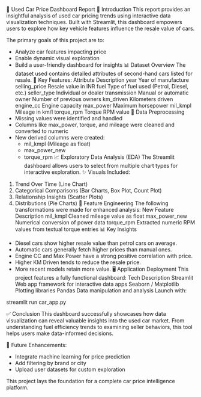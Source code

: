 🚗 Used Car Price Dashboard Report
📘 Introduction
This report provides an insightful analysis of used car pricing trends using interactive data visualization techniques. Built with Streamlit, this dashboard empowers users to explore how key vehicle features influence the resale value of cars.

The primary goals of this project are to:
- Analyze car features impacting price
- Enable dynamic visual exploration
- Build a user-friendly dashboard for insights
📊 Dataset Overview
The dataset used contains detailed attributes of second-hand cars listed for resale.
🔑 Key Features:
Attribute	Description
year	Year of manufacture
selling_price	Resale value in INR
fuel	Type of fuel used (Petrol, Diesel, etc.)
seller_type	Individual or dealer
transmission	Manual or automatic
owner	Number of previous owners
km_driven	Kilometers driven
engine_cc	Engine capacity
max_power	Maximum horsepower
mil_kmpl	Mileage in km/l
torque_rpm	Torque RPM value
🧹 Data Preprocessing
- Missing values were identified and handled
- Columns like max_power, torque, and mileage were cleaned and converted to numeric
- New derived columns were created:
  - mil_kmpl (Mileage as float)
  - max_power_new
  - torque_rpm
📈 Exploratory Data Analysis (EDA)
The Streamlit dashboard allows users to select from multiple chart types for interactive exploration.
✨ Visuals Included:
1. Trend Over Time (Line Chart)
2. Categorical Comparisons (Bar Charts, Box Plot, Count Plot)
3. Relationship Insights (Scatter Plots)
4. Distributions (Pie Charts)
🧠 Feature Engineering
The following transformations were made for enhanced analysis:
New Feature	Description
mil_kmpl	Cleaned mileage value as float
max_power_new	Numerical conversion of power data
torque_rpm	Extracted numeric RPM values from textual torque entries
📊 Key Insights
- Diesel cars show higher resale value than petrol cars on average.
- Automatic cars generally fetch higher prices than manual ones.
- Engine CC and Max Power have a strong positive correlation with price.
- Higher KM Driven tends to reduce the resale price.
- More recent models retain more value.
🖥️ Application Deployment
This project features a fully functional dashboard:
Tech	Description
Streamlit	Web app framework for interactive data apps
Seaborn / Matplotlib	Plotting libraries
Pandas	Data manipulation and analysis
Launch with:

streamlit run car_app.py

 
✅ Conclusion
This dashboard successfully showcases how data visualization can reveal valuable insights into the used car market. From understanding fuel efficiency trends to examining seller behaviors, this tool helps users make data-informed decisions.

🔮 Future Enhancements:
- Integrate machine learning for price prediction
- Add filtering by brand or city
- Upload user datasets for custom exploration

This project lays the foundation for a complete car price intelligence platform.
